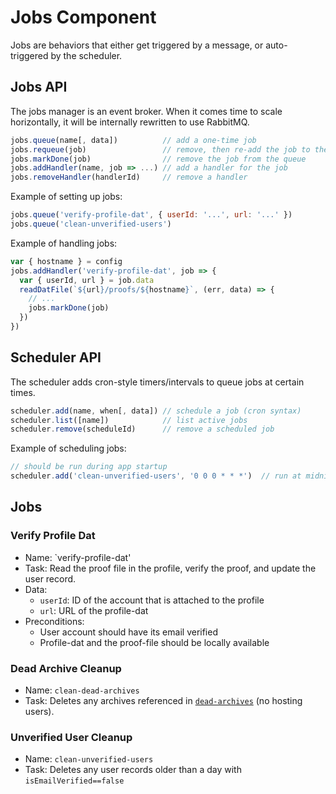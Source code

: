 # Jobs Component

Jobs are behaviors that either get triggered by a message, or auto-triggered by the scheduler.

## Jobs API

The jobs manager is an event broker. When it comes time to scale horizontally, it will be internally rewritten to use RabbitMQ.

```js
jobs.queue(name[, data])          // add a one-time job
jobs.requeue(job)                 // remove, then re-add the job to the queue
jobs.markDone(job)                // remove the job from the queue
jobs.addHandler(name, job => ...) // add a handler for the job
jobs.removeHandler(handlerId)     // remove a handler
```

Example of setting up jobs:

```js
jobs.queue('verify-profile-dat', { userId: '...', url: '...' })
jobs.queue('clean-unverified-users')
```

Example of handling jobs:

```js
var { hostname } = config
jobs.addHandler('verify-profile-dat', job => {
  var { userId, url } = job.data
  readDatFile(`${url}/proofs/${hostname}`, (err, data) => {
    // ...
    jobs.markDone(job)
  })
})
```

## Scheduler API

The scheduler adds cron-style timers/intervals to queue jobs at certain times.

```js
scheduler.add(name, when[, data]) // schedule a job (cron syntax)
scheduler.list([name])            // list active jobs
scheduler.remove(scheduleId)      // remove a scheduled job
```

Example of scheduling jobs:

```js
// should be run during app startup
scheduler.add('clean-unverified-users', '0 0 0 * * *')  // run at midnight every day
```

## Jobs

### Verify Profile Dat

 - Name: `verify-profile-dat'
 - Task: Read the proof file in the profile, verify the proof, and update the user record.
 - Data:
   - `userId`: ID of the account that is attached to the profile
   - `url`: URL of the profile-dat
 - Preconditions:
   - User account should have its email verified
   - Profile-dat and the proof-file should be locally available

### Dead Archive Cleanup

 - Name: `clean-dead-archives`
 - Task: Deletes any archives referenced in [`dead-archives`](https://github.com/joehand/hypercloud/wiki/Archives-Schema#layout) (no hosting users).

### Unverified User Cleanup

 - Name: `clean-unverified-users`
 - Task: Deletes any user records older than a day with `isEmailVerified==false`